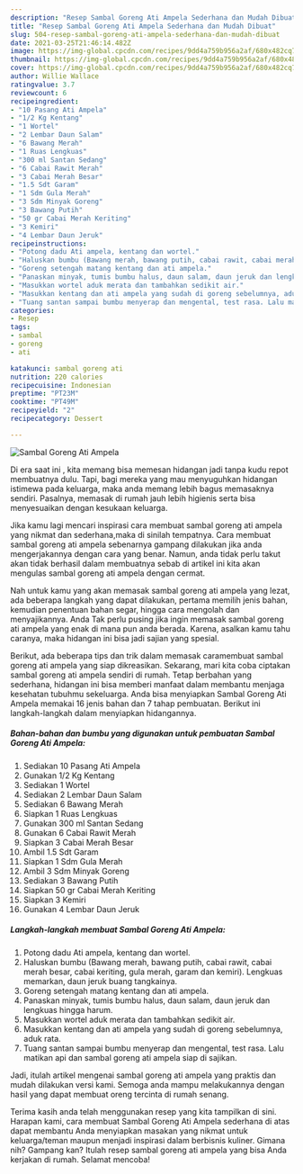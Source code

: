 ```yaml
---
description: "Resep Sambal Goreng Ati Ampela Sederhana dan Mudah Dibuat"
title: "Resep Sambal Goreng Ati Ampela Sederhana dan Mudah Dibuat"
slug: 504-resep-sambal-goreng-ati-ampela-sederhana-dan-mudah-dibuat
date: 2021-03-25T21:46:14.482Z
image: https://img-global.cpcdn.com/recipes/9dd4a759b956a2af/680x482cq70/sambal-goreng-ati-ampela-foto-resep-utama.jpg
thumbnail: https://img-global.cpcdn.com/recipes/9dd4a759b956a2af/680x482cq70/sambal-goreng-ati-ampela-foto-resep-utama.jpg
cover: https://img-global.cpcdn.com/recipes/9dd4a759b956a2af/680x482cq70/sambal-goreng-ati-ampela-foto-resep-utama.jpg
author: Willie Wallace
ratingvalue: 3.7
reviewcount: 6
recipeingredient:
- "10 Pasang Ati Ampela"
- "1/2 Kg Kentang"
- "1 Wortel"
- "2 Lembar Daun Salam"
- "6 Bawang Merah"
- "1 Ruas Lengkuas"
- "300 ml Santan Sedang"
- "6 Cabai Rawit Merah"
- "3 Cabai Merah Besar"
- "1.5 Sdt Garam"
- "1 Sdm Gula Merah"
- "3 Sdm Minyak Goreng"
- "3 Bawang Putih"
- "50 gr Cabai Merah Keriting"
- "3 Kemiri"
- "4 Lembar Daun Jeruk"
recipeinstructions:
- "Potong dadu Ati ampela, kentang dan wortel."
- "Haluskan bumbu (Bawang merah, bawang putih, cabai rawit, cabai merah besar, cabai keriting, gula merah, garam dan kemiri). Lengkuas memarkan, daun jeruk buang tangkainya."
- "Goreng setengah matang kentang dan ati ampela."
- "Panaskan minyak, tumis bumbu halus, daun salam, daun jeruk dan lengkuas hingga harum."
- "Masukkan wortel aduk merata dan tambahkan sedikit air."
- "Masukkan kentang dan ati ampela yang sudah di goreng sebelumnya, aduk rata."
- "Tuang santan sampai bumbu menyerap dan mengental, test rasa. Lalu matikan api dan sambal goreng ati ampela siap di sajikan."
categories:
- Resep
tags:
- sambal
- goreng
- ati

katakunci: sambal goreng ati 
nutrition: 220 calories
recipecuisine: Indonesian
preptime: "PT23M"
cooktime: "PT49M"
recipeyield: "2"
recipecategory: Dessert

---
```



![Sambal Goreng Ati Ampela](https://img-global.cpcdn.com/recipes/9dd4a759b956a2af/680x482cq70/sambal-goreng-ati-ampela-foto-resep-utama.jpg)

Di era  saat ini , kita memang bisa memesan hidangan jadi tanpa kudu repot membuatnya dulu. Tapi, bagi mereka yang mau menyuguhkan hidangan istimewa pada keluarga, maka anda memang lebih bagus memasaknya sendiri. Pasalnya, memasak di rumah jauh lebih higienis serta bisa menyesuaikan dengan kesukaan keluarga.

Jika kamu lagi mencari inspirasi cara membuat sambal goreng ati ampela yang nikmat dan sederhana,maka di sinilah tempatnya. Cara membuat sambal goreng ati ampela  sebenarnya gampang dilakukan jika anda mengerjakannya dengan cara yang benar. Namun, anda tidak perlu takut akan tidak berhasil dalam membuatnya 
sebab di artikel ini kita akan mengulas sambal goreng ati ampela dengan cermat.  



Nah untuk kamu yang akan memasak sambal goreng ati ampela yang lezat, ada beberapa langkah yang dapat dilakukan, pertama memilih jenis bahan, kemudian penentuan bahan segar, hingga cara mengolah dan menyajikannya. Anda Tak perlu pusing jika ingin memasak sambal goreng ati ampela yang enak di mana pun anda berada. Karena, asalkan kamu  tahu caranya, maka hidangan ini bisa jadi sajian yang spesial.

Berikut, ada beberapa tips dan trik dalam memasak caramembuat sambal goreng ati ampela yang siap dikreasikan. Sekarang, mari kita coba ciptakan sambal goreng ati ampela sendiri di rumah. Tetap berbahan yang sederhana, hidangan ini bisa memberi manfaat dalam membantu menjaga kesehatan tubuhmu sekeluarga. Anda bisa menyiapkan Sambal Goreng Ati Ampela memakai 16 jenis bahan dan 7 tahap pembuatan. Berikut ini langkah-langkah dalam menyiapkan hidangannya.

<!--inarticleads1-->

##### Bahan-bahan dan bumbu yang digunakan untuk pembuatan Sambal Goreng Ati Ampela:

1. Sediakan 10 Pasang Ati Ampela
1. Gunakan 1/2 Kg Kentang
1. Sediakan 1 Wortel
1. Sediakan 2 Lembar Daun Salam
1. Sediakan 6 Bawang Merah
1. Siapkan 1 Ruas Lengkuas
1. Gunakan 300 ml Santan Sedang
1. Gunakan 6 Cabai Rawit Merah
1. Siapkan 3 Cabai Merah Besar
1. Ambil 1.5 Sdt Garam
1. Siapkan 1 Sdm Gula Merah
1. Ambil 3 Sdm Minyak Goreng
1. Sediakan 3 Bawang Putih
1. Siapkan 50 gr Cabai Merah Keriting
1. Siapkan 3 Kemiri
1. Gunakan 4 Lembar Daun Jeruk




<!--inarticleads2-->

##### Langkah-langkah membuat Sambal Goreng Ati Ampela:

1. Potong dadu Ati ampela, kentang dan wortel.
1. Haluskan bumbu (Bawang merah, bawang putih, cabai rawit, cabai merah besar, cabai keriting, gula merah, garam dan kemiri). Lengkuas memarkan, daun jeruk buang tangkainya.
1. Goreng setengah matang kentang dan ati ampela.
1. Panaskan minyak, tumis bumbu halus, daun salam, daun jeruk dan lengkuas hingga harum.
1. Masukkan wortel aduk merata dan tambahkan sedikit air.
1. Masukkan kentang dan ati ampela yang sudah di goreng sebelumnya, aduk rata.
1. Tuang santan sampai bumbu menyerap dan mengental, test rasa. Lalu matikan api dan sambal goreng ati ampela siap di sajikan.




Jadi, itulah artikel mengenai  sambal goreng ati ampela  yang praktis dan mudah dilakukan versi kami. Semoga anda mampu melakukannya dengan hasil yang dapat membuat oreng tercinta di rumah senang. 

Terima kasih anda telah menggunakan resep yang kita tampilkan di sini. Harapan kami, cara membuat  Sambal Goreng Ati Ampela sederhana di atas dapat membantu Anda menyiapkan masakan yang nikmat untuk keluarga/teman maupun menjadi inspirasi dalam berbisnis kuliner. Gimana nih? Gampang kan? Itulah resep sambal goreng ati ampela yang bisa Anda kerjakan di rumah. Selamat mencoba!

